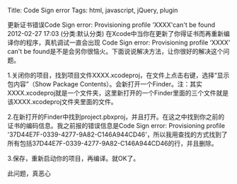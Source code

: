 Title: Code Sign error
Tags: html, javascript, jQuery, plugin

更新证书错误Code Sign error: Provisioning profile ‘XXXX'can't be found
2012-02-27 17:03 (分类:默认分类)
在Xcode中当你在更新了你得证书而再重新编译你的程序，真机调试一直会出现 Code Sign error: Provisioning profile ‘XXXX’ can't be found是不是会另你很恼火。下面说说解决方法，让你很好的解决这个问题。

1.关闭你的项目，找到项目文件XXXX.xcodeproj，在文件上点击右键，选择“显示包内容”（Show Package Contents）。会新打开一个Finder。注：其实XXXX.xcodeproj就是一个文件夹，这里新打开的一个Finder里面的三个文件就是该XXXX.xcodeproj文件夹里面的文件。 

2.在新打开的Finder中找到project.pbxproj，并且打开。在这之中找到你之前的证书的编码信息。我之前报的错误信息是Code Sign error: Provisioning profile '37D44E7F-0339-4277-9A82-C146A944CD46'，所以我用查找的方式找到了所有包括37D44E7F-0339-4277-9A82-C146A944CD46的行，并且删除。 

3.保存，重新启动你的项目，再编译。就OK了。   

此问题，真恶心